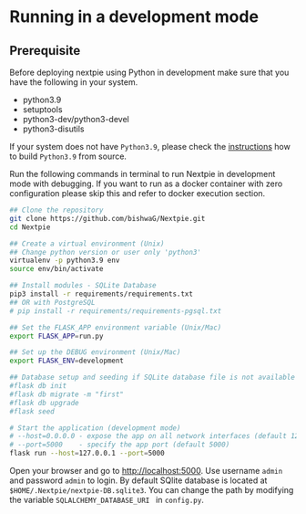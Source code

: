 # Running in a development mode

## Prerequisite
Before deploying nextpie using Python in development make sure that you have the following in your system.
- python3.9
- setuptools
- python3-dev/python3-devel
- python3-disutils

If your system does not have `Python3.9`, please check the [instructions](python-from-source.md) how to build `Python3.9` from source.

Run the following commands in terminal to run Nextpie in development mode with debugging. If you want to run as a docker container with zero configuration please skip this and refer to docker execution section.

```bash
## Clone the repository
git clone https://github.com/bishwaG/Nextpie.git
cd Nextpie

## Create a virtual environment (Unix)
## Change python version or user only 'python3'
virtualenv -p python3.9 env
source env/bin/activate

## Install modules - SQLite Database
pip3 install -r requirements/requirements.txt
## OR with PostgreSQL
# pip install -r requirements/requirements-pgsql.txt

## Set the FLASK_APP environment variable (Unix/Mac)
export FLASK_APP=run.py

## Set up the DEBUG environment (Unix/Mac)
export FLASK_ENV=development

## Database setup and seeding if SQLite database file is not available
#flask db init
#flask db migrate -m "first"
#flask db upgrade
#flask seed

# Start the application (development mode)
# --host=0.0.0.0 - expose the app on all network interfaces (default 127.0.0.1)
# --port=5000    - specify the app port (default 5000)  
flask run --host=127.0.0.1 --port=5000
```


Open your browser and go to [http://localhost:5000](http://localhost:5000). Use username `admin` and password `admin` to login. By default SQlite database is located at `$HOME/.Nextpie/nextpie-DB.sqlite3`. You can change the path by modifying the variable `SQLALCHEMY_DATABASE_URI ` in `config.py`.

